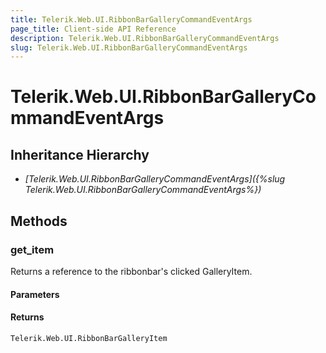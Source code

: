 ```yaml
---
title: Telerik.Web.UI.RibbonBarGalleryCommandEventArgs
page_title: Client-side API Reference
description: Telerik.Web.UI.RibbonBarGalleryCommandEventArgs
slug: Telerik.Web.UI.RibbonBarGalleryCommandEventArgs
---
```


# Telerik.Web.UI.RibbonBarGalleryCommandEventArgs

## Inheritance Hierarchy

* *[Telerik.Web.UI.RibbonBarGalleryCommandEventArgs]({%slug Telerik.Web.UI.RibbonBarGalleryCommandEventArgs%})*


## Methods

### get_item

Returns a reference to the ribbonbar's clicked GalleryItem.

#### Parameters

#### Returns

`Telerik.Web.UI.RibbonBarGalleryItem`

